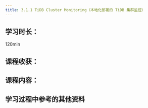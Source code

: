 ```yaml
---
title: 3.1.1 TiDB Cluster Monitoring（本地化部署的 TiDB 集群监控）
---
```


## 学习时长：

120min

## 课程收获：



## 课程内容：

> 






## 学习过程中参考的其他资料

